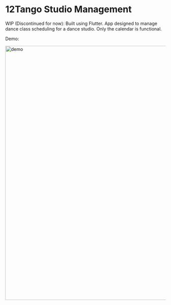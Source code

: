 # 12Tango Studio Management

WIP (Discontinued for now): Built using Flutter. App designed to manage dance class scheduling for a dance studio. Only the calendar is functional.

Demo:

<img src="https://github.com/puddleglum56/12Tango-Studio-Management/blob/master/demo.gif" alt="demo" height="800"/>

